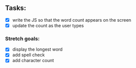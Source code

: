 ## Tasks: 

- [x] write the JS so that the word count appears on the screen
- [x] update the count as the user types

### Stretch goals:

- [x] display the longest word
- [x] add spell check
- [x] add character count
